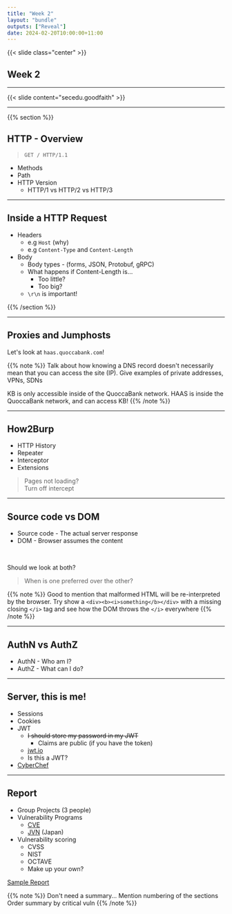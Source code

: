 ```yaml
---
title: "Week 2"
layout: "bundle"
outputs: ["Reveal"]
date: 2024-02-20T10:00:00+11:00
---
```


{{< slide class="center" >}}

## Week 2

---

{{< slide content="secedu.goodfaith" >}}

---

{{% section %}}

## HTTP - Overview

> `GET / HTTP/1.1`

* Methods
* Path
* HTTP Version
  * HTTP/1 vs HTTP/2 vs HTTP/3

---

## Inside a HTTP Request

* Headers
  * e.g `Host` (why)
  * e.g `Content-Type` and `Content-Length`
* Body
  * Body types - (forms, JSON, Protobuf, gRPC)
  * What happens if Content-Length is...
    * Too little?
    * Too big?
  * `\r\n` is important!

{{% /section %}}

---

## Proxies and Jumphosts

Let's look at `haas.quoccabank.com`!

{{% note %}}
Talk about how knowing a DNS record doesn't necessarily mean that you can access the site (IP).
Give examples of private addresses, VPNs, SDNs

KB is only accessible inside of the QuoccaBank network.
HAAS is inside the QuoccaBank network, and can access KB!
{{% /note %}}

---

## How2Burp

* HTTP History
* Repeater
* Interceptor
* Extensions

> Pages not loading?  
> Turn off intercept

---

## Source code vs DOM

* Source code - The actual server response
* DOM - Browser assumes the content

&nbsp;  

Should we look at both?

> When is one preferred over the other?

{{% note %}}
Good to mention that malformed HTML will be re-interpreted by the browser.
Try show a `<div><b><i>something</b></div>` with a missing closing `</i>` tag and see how the DOM throws the `</i>` everywhere
{{% /note %}}

---

## AuthN vs AuthZ

* AuthN - Who am I?  
* AuthZ - What can I do?

---

## Server, this is me!

* Sessions
* Cookies
* JWT
  * <s>I should store my password in my JWT</s>
    * Claims are public (if you have the token)
  * [jwt.io](https://jwt.io/)
  * Is this a JWT?
* [CyberChef](https://gchq.github.io/CyberChef/)
  
---

## Report

* Group Projects (3 people)
* Vulnerability Programs
  * [CVE](https://www.cve.org/)
  * [JVN](https://jvn.jp/en/) (Japan)
* Vulnerability scoring
  * CVSS
  * NIST
  * OCTAVE
  * Make up your own?

[Sample Report](https://docs.google.com/document/d/1dVXbABRPlAic2oNHqafXKrGmOYFSha-8_4kfLE_ilbQ/edit)

{{% note %}}
Don't need a summary...
Mention numbering of the sections
Order summary by critical vuln
{{% /note %}}
